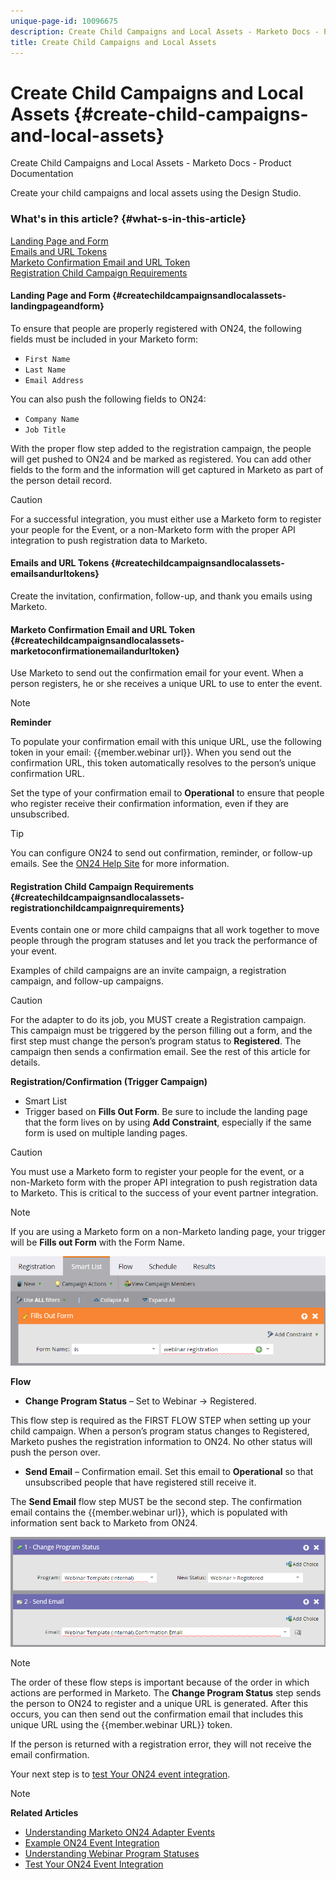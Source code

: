 ```yaml
---
unique-page-id: 10096675
description: Create Child Campaigns and Local Assets - Marketo Docs - Product Documentation
title: Create Child Campaigns and Local Assets
---
```


# Create Child Campaigns and Local Assets {#create-child-campaigns-and-local-assets}

Create Child Campaigns and Local Assets - Marketo Docs - Product Documentation

Create your child campaigns and local assets using the Design Studio.

### What's in this article? {#what-s-in-this-article}

[Landing Page and Form](#createchildcampaignsandlocalassets-landingpageandform)  
[Emails and URL Tokens](#createchildcampaignsandlocalassets-emailsandurltokens)  
[Marketo Confirmation Email and URL Token](#createchildcampaignsandlocalassets-marketoconfirmationemailandurltoken)  
[Registration Child Campaign Requirements](#createchildcampaignsandlocalassets-registrationchildcampaignrequirements)

#### Landing Page and Form {#createchildcampaignsandlocalassets-landingpageandform}

To ensure that people are properly registered with ON24, the following fields must be included in your Marketo form:

* `First Name`
* `Last Name`
* `Email Address`

You can also push the following fields to ON24:

* `Company Name`
* `Job Title`

With the proper flow step added to the registration campaign, the people will get pushed to ON24 and be marked as registered. You can add other fields to the form and the information will get captured in Marketo as part of the person detail record.

>[!CAUTION]
>
>For a successful integration, you must either use a Marketo form to register your people for the Event, or a non-Marketo form with the proper API integration to push registration data to Marketo.

#### Emails and URL Tokens {#createchildcampaignsandlocalassets-emailsandurltokens}

Create the invitation, confirmation, follow-up, and thank you emails using Marketo.

#### Marketo Confirmation Email and URL Token {#createchildcampaignsandlocalassets-marketoconfirmationemailandurltoken}

Use Marketo to send out the confirmation email for your event. When a person registers, he or she receives a unique URL to use to enter the event.

>[!NOTE]
>
>**Reminder**
>
>To populate your confirmation email with this unique URL, use the following token in your email: {{member.webinar url}}. When you send out the confirmation URL, this token automatically resolves to the person’s unique confirmation URL.
>
>Set the type of your confirmation email to **Operational** to ensure that people who register receive their confirmation information, even if they are unsubscribed.

>[!TIP]
>
>You can configure ON24 to send out confirmation, reminder, or follow-up emails. See the [ON24 Help Site](http://webcastelitehelp.on24.com) for more information.

#### Registration Child Campaign Requirements {#createchildcampaignsandlocalassets-registrationchildcampaignrequirements}

Events contain one or more child campaigns that all work together to move people through the program statuses and let you track the performance of your event.

Examples of child campaigns are an invite campaign, a registration campaign, and follow-up campaigns.

>[!CAUTION]
>
>For the adapter to do its job, you MUST create a Registration campaign. This campaign must be triggered by the person filling out a form, and the first step must change the person’s program status to **Registered**. The campaign then sends a confirmation email. See the rest of this article for details.

**Registration/Confirmation (Trigger Campaign)**

* Smart List
* Trigger based on **Fills Out Form**. Be sure to include the landing page that the form lives on by using **Add Constraint**, especially if the same form is used on multiple landing pages.

>[!CAUTION]
>
>You must use a Marketo form to register your people for the event, or a non-Marketo form with the proper API integration to push registration data to Marketo. This is critical to the success of your event partner integration.

>[!NOTE]
>
>If you are using a Marketo form on a non-Marketo landing page, your trigger will be **Fills out Form** with the Form Name.

![](assets/image2015-12-22-15-3a20-3a51.png)

**Flow**

* **Change Program Status** – Set to Webinar -> Registered.

This flow step is required as the FIRST FLOW STEP when setting up your child campaign. When a person’s program status changes to Registered, Marketo pushes the registration information to ON24. No other status will push the person over.

* **Send Email** – Confirmation email. Set this email to **Operational** so that unsubscribed people that have registered still receive it.

The **Send Email** flow step MUST be the second step. The confirmation email contains the {{member.webinar url}}, which is populated with information sent back to Marketo from ON24.

![](assets/image2015-12-22-15-3a29-3a50.png)

>[!NOTE]
>
>The order of these flow steps is important because of the order in which actions are performed in Marketo. The **Change Program Status** step sends the person to ON24 to register and a unique URL is generated. After this occurs, you can then send out the confirmation email that includes this unique URL using the {{member.webinar URL}} token.
>
>If the person is returned with a registration error, they will not receive the email confirmation.

Your next step is to [test Your ON24 event integration](test-your-on24-event-integration.md). 

>[!NOTE]
>
>**Related Articles**
>
>* [Understanding Marketo ON24 Adapter Events](understanding-marketo-on24-adapter-events.md)
>* [Example ON24 Event Integration](example-on24-event-integration.md)
>* [Understanding Webinar Program Statuses](understanding-webinar-program-statuses.md)
>* [Test Your ON24 Event Integration](test-your-on24-event-integration.md)
>

